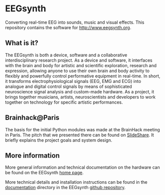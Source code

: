 # EEGsynth

Converting real-time EEG into sounds, music and visual effects. This repository contains the software for http://www.eegsynth.org.

## What is it?

The EEGsynth is both a device, software and a collaborative interdisciplinary research project. As a device and software, it interfaces with the brain and body for artistic and scientific exploration, research and expression, allowing anyone to use their own brain and body activity to flexibly and powerfully control performative equipment in real-time. In short, it transforms electrophysiological signals (EEG, EMG and ECG) into analogue and digital control signals by means of sophisticated neuroscience signal analysis and custom-made hardware. As a project, it brings together musicians, artists, neuroscientists and developers to work together on technology for specific artistic performances.

## Brainhack@Paris

The basis for the initial Python modules was made at the BrainHack meeting in Paris. The pitch that we presented there can be found on [SlideShare](http://www.slideshare.net/RobertOostenveld/eegsynth-pitch-for-brainhackparis). It briefly explains the project goals and system design.

## More information

More general information and technical documentation on the hardware can be found on the EEGsynth [home page](http://www.eegsynth.org).

More technical details and installation instructions can be found in the [documentation](https://github.com/eegsynth/eegsynth/tree/master/doc) directory in the EEGsynth  [github repository](https://github.com/eegsynth/eegsynth).
